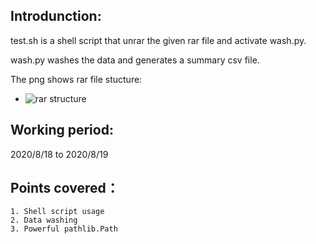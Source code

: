 Introdunction:
--------------------------
test.sh is a shell script that unrar the given rar file and activate wash.py.

wash.py washes the data and generates a summary csv file.

The png shows rar file stucture:
   * ![rar structure](https://raw.githubusercontent.com/Wayne-Liu-98/unrar_and_wash/master/rar_structure.png)


Working period:
-------------------------
2020/8/18 to 2020/8/19

Points covered：
-------------
    1. Shell script usage
    2. Data washing
    3. Powerful pathlib.Path
